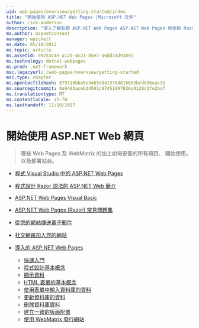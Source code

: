 ```yaml
---
uid: web-pages/overview/getting-started/index
title: "開始使用 ASP.NET Web Pages |Microsoft 文件"
author: rick-anderson
description: "深入了解有關 ASP.NET Web Pages ASP.NET Web Pages 和全新 Razor 語法提供快速、 親近且輕量方式結合伺服器程式碼與 HTML t..."
ms.author: aspnetcontent
manager: wpickett
ms.date: 05/18/2012
ms.topic: article
ms.assetid: 99253c4e-a125-4c21-85e7-a6dd74d93892
ms.technology: dotnet-webpages
ms.prod: .net-framework
msc.legacyurl: /web-pages/overview/getting-started
msc.type: chapter
ms.openlocfilehash: 879110bba5e3465dd413764816603bcdb56eac31
ms.sourcegitcommit: 9a9483aceb34591c97451997036a9120c3fe2baf
ms.translationtype: MT
ms.contentlocale: zh-TW
ms.lasthandoff: 11/10/2017
---
```

<a name="getting-started-with-aspnet-web-pages"></a>開始使用 ASP.NET Web 網頁
====================
> 哪些 Web Pages 及 WebMatrix 的加上如何安裝的所有項目、 開始使用，以及部署站台。


- [程式 Visual Studio 中的 ASP.NET Web Pages](program-asp-net-web-pages-in-visual-studio.md)
- [程式設計 Razor 語法的 ASP.NET Web 簡介](introducing-razor-syntax-c.md)
- [ASP.NET Web Pages Visual Basic](introducing-razor-syntax-vb.md)
- [ASP.NET Web Pages (Razor) 常見問題集](aspnet-web-pages-razor-faq.md)
- [從您的網站傳送電子郵件](11-adding-email-to-your-web-site.md)
- [社交網路加入您的網站](13-adding-social-networking-to-your-web-site.md)
- [導入的 ASP.NET Web Pages](introducing-aspnet-web-pages-2/index.md)

    - [快速入門](introducing-aspnet-web-pages-2/getting-started.md)
    - [程式設計基本概念](introducing-aspnet-web-pages-2/intro-to-web-pages-programming.md)
    - [顯示資料](introducing-aspnet-web-pages-2/displaying-data.md)
    - [HTML 表單的基本概念](introducing-aspnet-web-pages-2/form-basics.md)
    - [使用表單中輸入資料庫的資料](introducing-aspnet-web-pages-2/entering-data.md)
    - [更新資料庫的資料](introducing-aspnet-web-pages-2/updating-data.md)
    - [刪除資料庫資料](introducing-aspnet-web-pages-2/deleting-data.md)
    - [建立一致的版面配置](introducing-aspnet-web-pages-2/layouts.md)
    - [使用 WebMatrix 發行網站](introducing-aspnet-web-pages-2/publishing.md)

